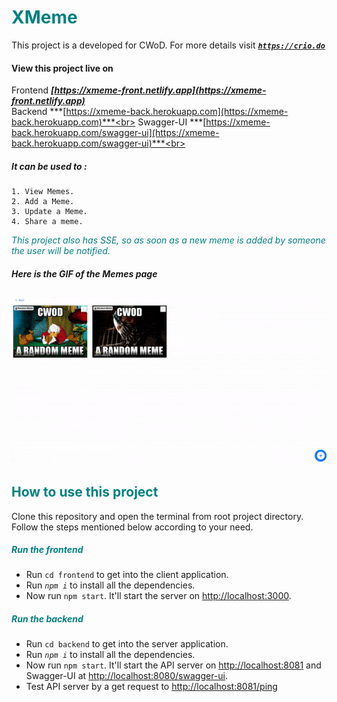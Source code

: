 # <span style="color:teal">XMeme</span>

This project is a developed for CWoD. For more details visit ***[`https://crio.do`](https://crio.do)***<br>

#### View this project live on <br>
Frontend ***[https://xmeme-front.netlify.app](https://xmeme-front.netlify.app)*** <br>
Backend ***[https://xmeme-back.herokuapp.com](https://xmeme-back.herokuapp.com)***<br>
Swagger-UI ***[https://xmeme-back.herokuapp.com/swagger-ui](https://xmeme-back.herokuapp.com/swagger-ui)***<br>

##### It can be used to :
    1. View Memes.
    2. Add a Meme.
    3. Update a Meme.
    4. Share a meme.
<font color="teal"><i>This project also has SSE, so as soon as a new meme is added by someone the user will be notified.</i></font>
<br>

##### Here is the GIF of the Memes page
![Demo GIF](./demo.gif)
<br>
----

## <span style="color:teal">How to use this project</span>
Clone this repository and open the terminal from root project directory.
Follow the steps mentioned below according to your need.

##### <span style="color:teal">Run the frontend</span>
* Run `cd frontend` to get into the client application.
* Run *`npm i`* to install all the dependencies.
* Now run `npm start`. It'll start the server on [http://localhost:3000](http://localhost:3000).

##### <span style="color:teal">Run the backend</span>
* Run `cd backend` to get into the server application.
* Run *`npm i`* to install all the dependencies.
* Now run `npm start`. It'll start the API server on [http://localhost:8081](http://localhost:8081) and Swagger-UI at [http://localhost:8080/swagger-ui](http://localhost:8080/swagger-ui).
* Test API server by a get request to [http://localhost:8081/ping](http://localhost:8081/ping)